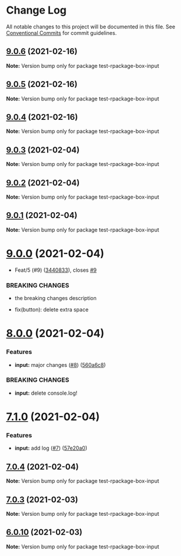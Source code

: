 # Change Log

All notable changes to this project will be documented in this file.
See [Conventional Commits](https://conventionalcommits.org) for commit guidelines.

## [9.0.6](https://github.com/reme3d2y/test-rpackage-box/compare/test-rpackage-box-input@9.0.5...test-rpackage-box-input@9.0.6) (2021-02-16)

**Note:** Version bump only for package test-rpackage-box-input





## [9.0.5](https://github.com/reme3d2y/test-rpackage-box/compare/test-rpackage-box-input@9.0.4...test-rpackage-box-input@9.0.5) (2021-02-16)

**Note:** Version bump only for package test-rpackage-box-input





## [9.0.4](https://github.com/reme3d2y/test-rpackage-box/compare/test-rpackage-box-input@9.0.3...test-rpackage-box-input@9.0.4) (2021-02-16)

**Note:** Version bump only for package test-rpackage-box-input





## [9.0.3](https://github.com/reme3d2y/test-rpackage-box/compare/test-rpackage-box-input@9.0.2...test-rpackage-box-input@9.0.3) (2021-02-04)

**Note:** Version bump only for package test-rpackage-box-input





## [9.0.2](https://github.com/reme3d2y/test-rpackage-box/compare/test-rpackage-box-input@9.0.1...test-rpackage-box-input@9.0.2) (2021-02-04)

**Note:** Version bump only for package test-rpackage-box-input





## [9.0.1](https://github.com/reme3d2y/test-rpackage-box/compare/test-rpackage-box-input@9.0.0...test-rpackage-box-input@9.0.1) (2021-02-04)

**Note:** Version bump only for package test-rpackage-box-input





# [9.0.0](https://github.com/reme3d2y/test-rpackage-box/compare/test-rpackage-box-input@8.0.0...test-rpackage-box-input@9.0.0) (2021-02-04)


* Feat/5 (#9) ([3440833](https://github.com/reme3d2y/test-rpackage-box/commit/3440833bc4a9aaf8bfbfbe095a7909f868bcb01f)), closes [#9](https://github.com/reme3d2y/test-rpackage-box/issues/9)


### BREAKING CHANGES

* the breaking changes description

* fix(button): delete extra space





# [8.0.0](https://github.com/reme3d2y/test-rpackage-box/compare/test-rpackage-box-input@7.1.0...test-rpackage-box-input@8.0.0) (2021-02-04)


### Features

* **input:** major changes ([#8](https://github.com/reme3d2y/test-rpackage-box/issues/8)) ([560a6c8](https://github.com/reme3d2y/test-rpackage-box/commit/560a6c845737528fd5c1dc271b0f406a9e13c585))


### BREAKING CHANGES

* **input:** delete console.log!





# [7.1.0](https://github.com/reme3d2y/test-rpackage-box/compare/test-rpackage-box-input@7.0.4...test-rpackage-box-input@7.1.0) (2021-02-04)


### Features

* **input:** add log ([#7](https://github.com/reme3d2y/test-rpackage-box/issues/7)) ([57e20a0](https://github.com/reme3d2y/test-rpackage-box/commit/57e20a0060c41561297db70010f2f0b945684c2f))





## [7.0.4](https://github.com/reme3d2y/test-rpackage-box/compare/test-rpackage-box-input@7.0.3...test-rpackage-box-input@7.0.4) (2021-02-04)

**Note:** Version bump only for package test-rpackage-box-input





## [7.0.3](https://github.com/reme3d2y/test-rpackage-box/compare/test-rpackage-box-input@6.0.9...test-rpackage-box-input@7.0.3) (2021-02-03)

**Note:** Version bump only for package test-rpackage-box-input





## [6.0.10](https://github.com/reme3d2y/test-rpackage-box/compare/test-rpackage-box-input@6.0.9...test-rpackage-box-input@6.0.10) (2021-02-03)

**Note:** Version bump only for package test-rpackage-box-input

